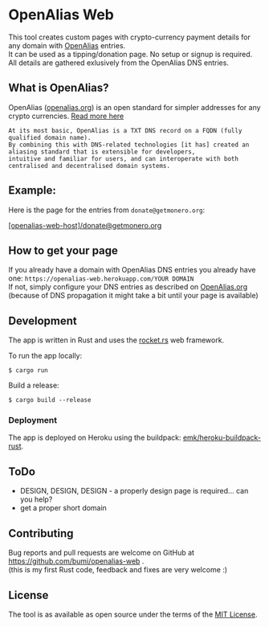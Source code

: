# OpenAlias Web

This tool creates custom pages with crypto-currency payment details for any domain with [OpenAlias](https://openalias.org) entries.  
It can be used as a tipping/donation page. No setup or signup is required. All details are gathered exlusively from the OpenAlias DNS entries.


## What is OpenAlias? 

OpenAlias ([openalias.org](https://openalias.org)) is an open standard for simpler addresses for any crypto currencies. [Read more here](https://openalias.org)

    At its most basic, OpenAlias is a TXT DNS record on a FQDN (fully qualified domain name). 
    By combining this with DNS-related technologies [it has] created an aliasing standard that is extensible for developers, 
    intuitive and familiar for users, and can interoperate with both centralised and decentralised domain systems.


## Example: 

Here is the page for the entries from `donate@getmonero.org`:

[[openalias-web-host]/donate@getmonero.org](https://openalias-web.herokuapp.com/donate@getmonero.org)


## How to get your page

If you already have a domain with OpenAlias DNS entries you already have one: `https://openalias-web.herokuapp.com/YOUR DOMAIN`  
If not, simply configure your DNS entries as described on [OpenAlias.org](https://openalias.org) (because of DNS propagation it might take a bit until your page is available)


## Development 

The app is written in Rust and uses the [rocket.rs](https://rocket.rs/) web framework. 

To run the app locally: 

    $ cargo run
    
    
Build a release:

    $ cargo build --release
 

### Deployment

The app is deployed on Heroku using the buildpack: [emk/heroku-buildpack-rust](https://github.com/emk/heroku-buildpack-rust).


## ToDo

- DESIGN, DESIGN, DESIGN - a properly design page is required... can you help?
- get a proper short domain

## Contributing

Bug reports and pull requests are welcome on GitHub at https://github.com/bumi/openalias-web .  
(this is my first Rust code, feedback and fixes are very welcome :) 

## License

The tool is as available as open source under the terms of the [MIT License](http://opensource.org/licenses/MIT).
